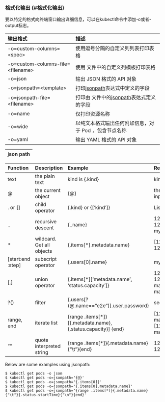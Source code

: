### 格式化输出 {#格式化输出}

要以特定的格式向终端窗口输出详细信息，可以在kubectl命令中添加-o或者-output标志。

| 输出格式 | 描述 |
| :--- | :--- |
| -o=custom-columns=&lt;spec&gt; | 使用逗号分隔的自定义列列表打印表格 |
| -o=custom-columns-file=&lt;filename&gt; | 使用 文件中的自定义列模板打印表格 |
| -o=json | 输出 JSON 格式的 API 对象 |
| -o=jsonpath=&lt;template&gt; | 打印[jsonpath](https://kubernetes.io/docs/user-guide/jsonpath)表达式中定义的字段 |
| -o=jsonpath-file=&lt;filename&gt; | 打印由 文件中的[jsonpath](https://kubernetes.io/docs/user-guide/jsonpath)表达式定义的字段 |
| -o=name | 仅打印资源名称 |
| -o=wide | 以纯文本格式输出任何附加信息，对于 Pod ，包含节点名称 |
| -o=yaml | 输出 YAML 格式的 API 对象 |

| json path |
| :--- |


| Function | Description | Example | Result |
| :--- | :--- | :--- | :--- |
| text | the plain text | kind is {.kind} | kind is List |
| @ | the current object | {@} | the same as input |
| . or \[\] | child operator | {.kind} or {\[‘kind’\]} | List |
| .. | recursive descent | {..name} | 127.0.0.1 127.0.0.2 myself e2e |
| \* | wildcard. Get all objects | {.items\[\*\].metadata.name} | \[127.0.0.1 127.0.0.2\] |
| \[start:end :step\] | subscript operator | {.users\[0\].name} | myself |
| \[,\] | union operator | {.items\[\*\]\[‘metadata.name’, ‘status.capacity’\]} | 127.0.0.1 127.0.0.2 map\[cpu:4\] map\[cpu:8\] |
| ?\(\) | filter | {.users\[?\(@.name==”e2e”\)\].user.password} | secret |
| range, end | iterate list | {range .items\[\*\]}\[{.metadata.name}, {.status.capacity}\] {end} | \[127.0.0.1, map\[cpu:4\]\] \[127.0.0.2, map\[cpu:8\]\] |
| ”” | quote interpreted string | {range .items\[\*\]}{.metadata.name}{“\t”}{end} | 127.0.0.1 127.0.0.2 |

Below are some examples using jsonpath:

```
$ kubectl get pods -o json
$ kubectl get pods -o=jsonpath='{@}'
$ kubectl get pods -o=jsonpath='{.items[0]}'
$ kubectl get pods -o=jsonpath='{.items[0].metadata.name}'
$ kubectl get pods -o=jsonpath='{range .items[*]}{.metadata.name}{"\t"}{.status.startTime}{"\n"}{end}'
```



